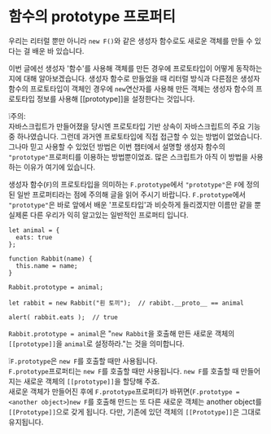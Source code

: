 # 함수의 prototype 프로퍼티

우리는 리터럴 뿐만 아니라 `new F()`와 같은 생성자 함수로도 새로운 객체를 만들 수 있다는 걸 배운 바 있습니다.   
   
이번 글에선 생성자 '함수'를 사용해 객체를 만든 경우에 프로토타입이 어떻게 동작하는지에 대해 알아보겠습니다. 생성자 함수로 만들었을 때 리터럴 방식과 다른점은 생성자 함수의 프로토타입이 객체인 경우에 `new`연산자를 사용해 만든 객체는 생성자 함수의 프로토타입 정보를 사용해 [[prototype]]을 설정한다는 것입니다.   
   
❕주의:   
자바스크립트가 만들어졌을 당시엔 프로토타입 기반 상속이 자바스크립트의 주요 기능 중 하나였습니다. 그런데 과거엔 프로토타입에 직접 접근할 수 있는 방법이 없었습니다. 그나마 믿고 사용할 수 있었던 방법은 이번 챕터에서 설명할 생성자 함수의 `"prototype"`프로퍼티를 이용하는 방법뿐이었죠. 많은 스크립트가 아직 이 방법을 사용하는 이유가 여기에 있습니다.   
   
생성자 함수(`F`)의 프로토타입을 의미하는 `F.prototype`에서 `"prototype"`은 `F`에 정의된 일반 프로퍼티라는 점에 주의해 글을 읽어 주시기 바랍니다. `F.prototype`에서 `"prototype"`은 바로 앞에서 배운 '프로토타입'과 비슷하게 들리겠지만 이름만 같을 뿐 실제론 다른 우리가 익히 알고있는 일반적인 프로퍼티 입니다.
```
let animal = {
  eats: true
};

function Rabbit(name) {
  this.name = name;
}

Rabbit.prototype = animal;

let rabbit = new Rabbit("흰 토끼");  // rabibt.__proto__ == animal

alert( rabbit.eats );  // true
```
`Rabbit.prototype = animal`은 "`new Rabbit`을 호출해 만든 새로운 객체의 `[[prototype]]`을 `animal`로 설정하라."는 것을 의미합니다.   
   
❕`F.prototype`은 `new F`를 호출할 때만 사용됩니다.   
`F.prototype`프로퍼티는 `new F`를 호출할 때만 사용됩니다. `new F`를 호출할 때 만들어지는 새로운 객체의 `[[prototype]]`을 할당해 주죠.   
새로운 객체가 만들어진 후에 `F.prototype`프로퍼티가 바뀌면(`F.prototype = <another object>`)`new F`를 호출해 만드는 또 다른 새로운 객체는 another object를 `[[Prototype]]`으로 갖게 됩니다. 다만, 기존에 있던 객체의 `[[Prototype]]`은 그대로 유지됩니다.   
